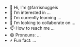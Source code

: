 - 👋 Hi, I’m @farrisnuggeis
- 👀 I’m interested in ...
- 🌱 I’m currently learning ...
- 💞️ I’m looking to collaborate on ...
- 📫 How to reach me ...
- 😄 Pronouns: ...
- ⚡ Fun fact: ...

<!---
farrisnuggeis/farrisnuggeis is a ✨ special ✨ repository because its `README.md` (this file) appears on your GitHub profile.
You can click the Preview link to take a look at your changes.
--->

